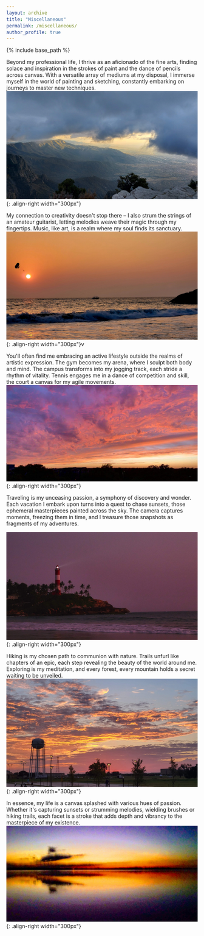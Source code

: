 ```yaml
---
layout: archive
title: "Miscellaneous"
permalink: /miscellaneous/
author_profile: true
---
```


{% include base_path %}

Beyond my professional life, I thrive as an aficionado of the fine arts, finding solace and inspiration in the strokes of paint and the dance of pencils across canvas. With a versatile array of mediums at my disposal, I immerse myself in the world of painting and sketching, constantly embarking on journeys to master new techniques. 
![Illustration of combining vision and language modalities](/images/1.jpg){: .align-right width="300px"}

My connection to creativity doesn't stop there – I also strum the strings of an amateur guitarist, letting melodies weave their magic through my fingertips. Music, like art, is a realm where my soul finds its sanctuary.
![Illustration of combining vision and language modalities](/images/2.jpg){: .align-right width="300px"}v

You'll often find me embracing an active lifestyle outside the realms of artistic expression. The gym becomes my arena, where I sculpt both body and mind. The campus transforms into my jogging track, each stride a rhythm of vitality. Tennis engages me in a dance of competition and skill, the court a canvas for my agile movements.
![Illustration of combining vision and language modalities](/images/3.jpg){: .align-right width="300px"}

Traveling is my unceasing passion, a symphony of discovery and wonder. Each vacation I embark upon turns into a quest to chase sunsets, those ephemeral masterpieces painted across the sky. The camera captures moments, freezing them in time, and I treasure those snapshots as fragments of my adventures.

![Illustration of combining vision and language modalities](/images/4.jpg){: .align-right width="300px"}


Hiking is my chosen path to communion with nature. Trails unfurl like chapters of an epic, each step revealing the beauty of the world around me. Exploring is my meditation, and every forest, every mountain holds a secret waiting to be unveiled.
![Illustration of combining vision and language modalities](/images/5.jpg){: .align-right width="300px"}

In essence, my life is a canvas splashed with various hues of passion. Whether it's capturing sunsets or strumming melodies, wielding brushes or hiking trails, each facet is a stroke that adds depth and vibrancy to the masterpiece of my existence.
![Illustration of combining vision and language modalities](/images/6.jpg){: .align-right width="300px"}